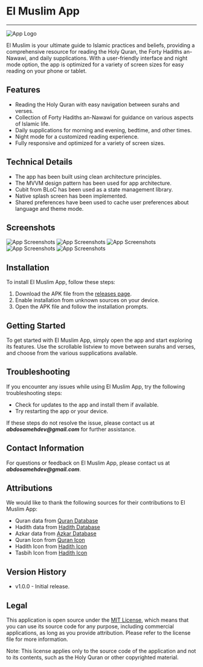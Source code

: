 # El Muslim App
***
![App Logo](/assets/images/splash.png)


El Muslim is your ultimate guide to Islamic practices and beliefs, providing a comprehensive resource for reading the Holy Quran, the Forty Hadiths an-Nawawi, and daily supplications. With a user-friendly interface and night mode option, the app is optimized for a variety of screen sizes for easy reading on your phone or tablet.

## Features

- Reading the Holy Quran with easy navigation between surahs and verses.
- Collection of Forty Hadiths an-Nawawi for guidance on various aspects of Islamic life.
- Daily supplications for morning and evening, bedtime, and other times.
- Night mode for a customized reading experience.
- Fully responsive and optimized for a variety of screen sizes.

## Technical Details

- The app has been built using clean architecture principles.
- The MVVM design pattern has been used for app architecture. 
- Cubit from BLoC has been used as a state management library.
- Native splash screen has been implemented. 
- Shared preferences have been used to cache user preferences about language and theme mode.

## Screenshots

![App Screenshots](/assets/screenshots/01.png)
![App Screenshots](/assets/screenshots/02.png)
![App Screenshots](/assets/screenshots/03.png)
![App Screenshots](/assets/screenshots/04.png)
![App Screenshots](/assets/screenshots/05.png)

## Installation

To install El Muslim App, follow these steps:

1. Download the APK file from the [releases page](https://github.com/abdosamehdev/el-muslim-app/releases).
2. Enable installation from unknown sources on your device.
3. Open the APK file and follow the installation prompts.

## Getting Started

To get started with El Muslim App, simply open the app and start exploring its features. Use the scrollable listview to move between surahs and verses, and choose from the various supplications available.

## Troubleshooting

If you encounter any issues while using El Muslim App, try the following troubleshooting steps:

- Check for updates to the app and install them if available.
- Try restarting the app or your device.

If these steps do not resolve the issue, please contact us at **_abdosamehdev@gmail.com_** for further assistance.

## Contact Information

For questions or feedback on El Muslim App, please contact us at **_abdosamehdev@gmail.com_**.

## Attributions

We would like to thank the following sources for their contributions to El Muslim App:

- Quran data from [Quran Database](http://api.alquran.cloud/v1/quran/quran-uthmani)
- Hadith data from [Hadith Database](https://github.com/osamayy/40-hadith-nawawi-db/blob/main/40-hadith-nawawi)
- Azkar data from [Azkar Database](https://github.com/osamayy/azkar-db/blob/master/azkar.json)
- Quran Icon from [Quran Icon](https://www.svgrepo.com/svg/52891/quran-rehal)
- Hadith Icon from [Hadith Icon](https://iconscout.com/icon/ornament-3376032)
- Tasbih Icon from [Hadith Icon](https://iconscout.com/icon/muslim-3)


## Version History

- v1.0.0 - Initial release.

## Legal

This application is open source under the [MIT License](https://opensource.org/license/mit/), which means that you can use its source code for any purpose, including commercial applications, as long as you provide attribution. Please refer to the license file for more information.

Note: This license applies only to the source code of the application and not to its contents, such as the Holy Quran or other copyrighted material.
